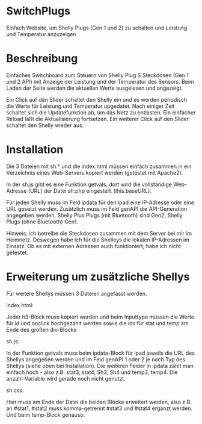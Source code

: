 # SwitchPlugs
Einfach Website, um Shelly Plugs (Gen 1 und 2) zu schalten und Leistung und Temperatur anzuzeigen

# Beschreibung
Einfaches Switchboard zum Steuern von Shelly Plug S Steckdosen (Gen 1 und 2 API) mit Anzeige der Leistung und der Temperatur des Sensors. 
Beim Laden der Seite werden die aktuellen Werte ausgelesen und angezeigt.

Ein Click auf den Slider schaltet den Shelly ein und es werden periodisch die Werte für Leistung und Temperatur upgedatet. Nach einiger Zeit schaltet sich die Updatefunktion ab, um das Netz zu entlasten. Ein einfacher Reload läßt die Aktualisierung fortsetzen.
Ein weiterer Click auf den Slider schaltet den Shelly wieder aus.

# Installation
Die 3 Dateien mit sh.* und die index.html müssen einfach zusammen in ein Verzeichnis eines Web-Servers kopiert werden (getestet mit Apache2).

In der sh.js gibt es eine Funktion getvals, dort wird die vollständige Web-Adresse (URL) der Datei sh.php eingestellt (this.baseURL).

Für jeden Shelly muss im Feld ipdata für den ipad eine IP-Adresse oder eine URL gesetzt werden. Zusätzlich muss im Feld genAPI die API-Generation angegeben werden. Shelly Plus Plugs (mit Bluetooth) sind Gen2, Shelly Plugs (ohne Bluetooth) Gen1.

Hinweis: ich betreibe die Steckdosen zusammen mit dem Server bei mir im Heimnetz. Deswegen habe ich für die Shelleys die lokalen IP-Adressen im Einsatz. Ob es mit externen Adressen auch funktioniert, habe ich nicht getestet.

# Erweiterung um zusätzliche Shellys
Für weitere Shellys müssen 3 Dateien angefasst werden.

index.html: 

Jeder h3-Block muss kopiert werden und beim Inputtype müssen die Werte für id und onclick hochgezählt werden sowie die ids für stat und temp am Ende des großen div-Blocks

sh.js: 

In der Funktion getvals muss beim ipdata-Block für ipad jeweils die URL des Shellys angegeben werden und im Feld genAPI 1 oder 2 je nach Typ des Shellys (siehe oben bei Installation). Die weiteren Felder in ipdata zählt man einfach hoch - also z.B. stat3, stat4, Sh3, Sh4 und temp3, temp4.
Die anzahl-Variable wird gerade noch nicht genutzt.

sh.css: 

Hier muss am Ende der Datei die beiden Blöcke erweitert werden, also z.B. an #stat1, #stat2 muss komma-getrennt #stat3 und #stat4 ergänzt werden. Und beim temp-Block genauso.

